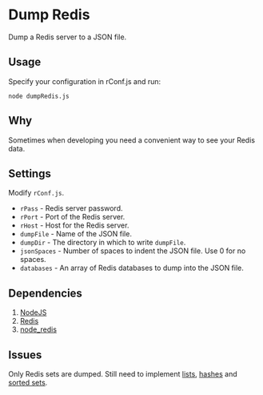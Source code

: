 # Dump Redis

Dump a Redis server to a JSON file.

## Usage

Specify your configuration in rConf.js and run:

    node dumpRedis.js

## Why

Sometimes when developing you need a convenient way to see your Redis data.

## Settings

Modify `rConf.js`.

* `rPass` - Redis server password.
* `rPort` - Port of the Redis server.
* `rHost` - Host for the Redis server.
* `dumpFile` - Name of the JSON file.
* `dumpDir` - The directory in which to write `dumpFile`.
* `jsonSpaces` - Number of spaces to indent the JSON file. Use 0 for no spaces.
* `databases` - An array of Redis databases to dump into the JSON file.

## Dependencies

1. [NodeJS](http://nodejs.org/)
2. [Redis](http://redis.io/)
3. [node_redis](https://github.com/mranney/node_redis)

## Issues

Only Redis sets are dumped.
Still need to implement [lists][1], [hashes][2] and [sorted sets][3].

[1]:https://github.com/EyalAr/dump-redis/issues/2
[2]:https://github.com/EyalAr/dump-redis/issues/4
[3]:https://github.com/EyalAr/dump-redis/issues/3